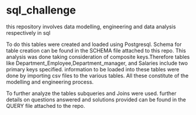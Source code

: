 # sql_challenge
this repository involves data modelling, engineering and data analysis respectively in sql

To do this tables were created and loaded using Postgresql. Schema for table creation can be found in the SCHEMA file attached to this repo.
This analysis was done taking consideration of composite keys.Therefore tables like Department_Employee,Department_manager, and Salaries include two primary keys specified.
information to be loaded into these tables were done by importing csv files to the various tables. All these constitute of the modelling and engineering process.

To further analyze the tables subqueries and Joins were used. further details on questions answered and solutions provided can be found in the QUERY file attached to the repo.
